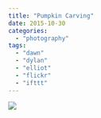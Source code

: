```yaml
---
title: "Pumpkin Carving"
date: 2015-10-30
categories: 
  - "photography"
tags: 
  - "dawn"
  - "dylan"
  - "elliot"
  - "flickr"
  - "ifttt"
---
```


![](https://farm6.staticflickr.com/5631/21969497613_b5dd302fbb_b.jpg)
